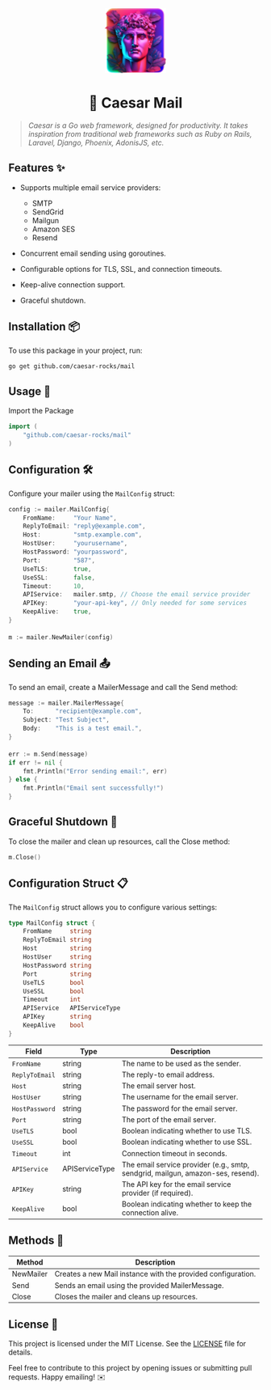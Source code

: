 <div align="center">
    <img height="128" src="https://github.com/caesar-rocks/docs/raw/master/logo.svg" />
</div>

<div align="center">
    <h1>
        📜 Caesar Mail
    </h1>
</div>

> _Caesar is a Go web framework, designed for productivity. It takes inspiration from traditional web frameworks such as Ruby on Rails, Laravel, Django, Phoenix, AdonisJS, etc._


## Features ✨
- Supports multiple email service providers:
    - SMTP
    - SendGrid
    - Mailgun
    - Amazon SES
    - Resend

- Concurrent email sending using goroutines.
- Configurable options for TLS, SSL, and connection timeouts.
- Keep-alive connection support.
- Graceful shutdown.

## Installation 📦
To use this package in your project, run:

```bash
go get github.com/caesar-rocks/mail
```

## Usage 🚀
Import the Package
```go
import (
    "github.com/caesar-rocks/mail"
)
```

## Configuration 🛠️
Configure your mailer using the `MailConfig` struct:

```go
config := mailer.MailConfig{
    FromName:     "Your Name",
    ReplyToEmail: "reply@example.com",
    Host:         "smtp.example.com",
    HostUser:     "yourusername",
    HostPassword: "yourpassword",
    Port:         "587",
    UseTLS:       true,
    UseSSL:       false,
    Timeout:      10,
    APIService:   mailer.smtp, // Choose the email service provider
    APIKey:       "your-api-key", // Only needed for some services
    KeepAlive:    true,
}

m := mailer.NewMailer(config)
```

## Sending an Email 📤
To send an email, create a MailerMessage and call the Send method:

```go
message := mailer.MailerMessage{
    To:      "recipient@example.com",
    Subject: "Test Subject",
    Body:    "This is a test email.",
}

err := m.Send(message)
if err != nil {
    fmt.Println("Error sending email:", err)
} else {
    fmt.Println("Email sent successfully!")
}
```

## Graceful Shutdown 🔌
To close the mailer and clean up resources, call the Close method:

```go
m.Close()
```

## Configuration Struct 📋
The `MailConfig` struct allows you to configure various settings:

```go
type MailConfig struct {
    FromName     string
    ReplyToEmail string
    Host         string
    HostUser     string
    HostPassword string
    Port         string
    UseTLS       bool
    UseSSL       bool
    Timeout      int
    APIService   APIServiceType
    APIKey       string
    KeepAlive    bool
}
```

| Field          | Type            | Description                                      |
|----------------|-----------------|--------------------------------------------------|
| `FromName`       | string          | The name to be used as the sender.                |
| `ReplyToEmail`   | string          | The reply-to email address.                       |
| `Host`           | string          | The email server host.                            |
| `HostUser`       | string          | The username for the email server.                |
| `HostPassword`  | string          | The password for the email server.                |
| `Port`           | string          | The port of the email server.                     |
| `UseTLS`         | bool            | Boolean indicating whether to use TLS.            |
| `UseSSL`         | bool            | Boolean indicating whether to use SSL.            |
| `Timeout`        | int             | Connection timeout in seconds.                    |
| `APIService`     | APIServiceType  | The email service provider (e.g., smtp, sendgrid, mailgun, amazon-ses, resend). |
| `APIKey`         | string          | The API key for the email service provider (if required). |
| `KeepAlive`      | bool            | Boolean indicating whether to keep the connection alive. |


## Methods 🔧


| Method     | Description                                                         |
|------------|---------------------------------------------------------------------|
| NewMailer  | Creates a new Mail instance with the provided configuration.         |
| Send       | Sends an email using the provided MailerMessage.                     |
| Close      | Closes the mailer and cleans up resources.                           |


## License 📄
This project is licensed under the MIT License. See the [LICENSE](./LICENSE.md) file for details.

Feel free to contribute to this project by opening issues or submitting pull requests. Happy emailing! ✉️